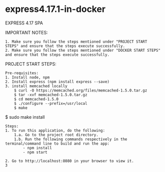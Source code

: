 # express4.17.1-in-docker
EXPRESS 4.17 SPA

IMPORTANT NOTES:

    1. Make sure you follow the steps mentioned under "PROJECT START STEPS" and ensure that the steps execute successfully. 
    2. Make sure you follow the steps mentioned under "DOCKER START STEPS" and ensure that the steps execute successfully. 

PROJECT START STEPS:

    Pre-requisites:
    1. Install node, npm
    2. Install express (npm install express --save)
    3. install memcached locally
        $ curl -O https://memcached.org/files/memcached-1.5.0.tar.gz
        $ tar -xvf memcached-1.5.0.tar.gz 
        $ cd memcached-1.5.0
        $ ./configure --prefix=/usr/local
        $ make

$ sudo make install

    Steps:
    1. To run this application, do the following:
        1.a. Go to the project root directory.
        1.b. Run the following commands respectively in the terminal/command line to build and run the app:
            - npm install
            - npm start
    
    2. Go to http://localhost:8080 in your browser to view it.
    3